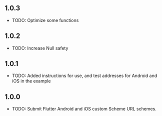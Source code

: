 ## 1.0.3

* TODO: Optimize some functions

## 1.0.2

* TODO: Increase Null safety

## 1.0.1

* TODO: Added instructions for use, and test addresses for Android and iOS in the example

## 1.0.0

* TODO: Submit Flutter Android and iOS custom Scheme URL schemes.
